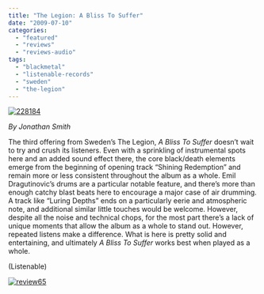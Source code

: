 ```yaml
---
title: "The Legion: A Bliss To Suffer"
date: "2009-07-10"
categories: 
  - "featured"
  - "reviews"
  - "reviews-audio"
tags: 
  - "blackmetal"
  - "listenable-records"
  - "sweden"
  - "the-legion"
---
```


[![228184](http://www.hellbound.ca/wp-content/uploads/2009/06/228184-298x300.jpg "228184")](http://www.hellbound.ca/wp-content/uploads/2009/06/228184.jpg)

_By Jonathan Smith_

The third offering from Sweden’s The Legion, _A Bliss To Suffer_ doesn’t wait to try and crush its listeners. Even with a sprinkling of instrumental spots here and an added sound effect there, the core black/death elements emerge from the beginning of opening track “Shining Redemption” and remain more or less consistent throughout the album as a whole. Emil Dragutinovic’s drums are a particular notable feature, and there’s more than enough catchy blast beats here to encourage a major case of air drumming. A track like “Luring Depths” ends on a particularly eerie and atmospheric note, and additional similar little touches would be welcome. However, despite all the noise and technical chops, for the most part there’s a lack of unique moments that allow the album as a whole to stand out. However, repeated listens make a difference. What is here is pretty solid and entertaining, and ultimately _A Bliss To Suffer_ works best when played as a whole.

(Listenable)

[![review65](http://www.hellbound.ca/wp-content/uploads/2009/07/review652.png "review65")](http://www.hellbound.ca/wp-content/uploads/2009/07/review652.png)
